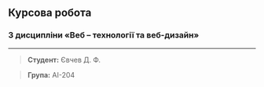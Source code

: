 ## Курсова робота 
### З дисципліни «Веб – технології та веб-дизайн»
---
>**Студент:** Євчев Д. Ф.

>**Група:** AI-204
